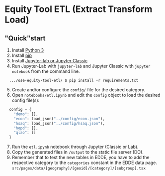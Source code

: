 # Equity Tool ETL (Extract Transform Load)

## "Quick"start

1. Install [Python 3](https://www.python.org/)
2. Install [pip](https://pip.pypa.io/en/stable/installation/)
3. Install [Jupyter-lab or Jupyter Classic](https://jupyter.org/install)
4. Run Jupyter-Lab with `jupyter-lab` and Jupyter Classic with `jupyter notebook` from the command line.
```
  .../ose-equity-tool-etl/ $ pip install -r requirements.txt
```
5. Create and/or configure the `config/` file for the desired category.
6. Open `notebooks/etl.ipynb` and edit the `config` object to load the desired config file(s): 
```py
  config = {
    "demo": [],
    "econ": load_json("../config/econ.json"),
    "hsaq": load_json("../config/hsaq.json"),
    "hopd": [],
    "qlao": []
  }
```
7. Run the `etl.ipynb` notebook through Jupyter (Classic or Lab).
8. Copy the generated files in `/output` to the static file server (DO).
9. Remember that to test the new tables in EDDE, you have to add the respective category to the
`categories` constant in the EDDE data page. `src/pages/data/[geography]/[geoid]/[category]/[subgroup].tsx`
